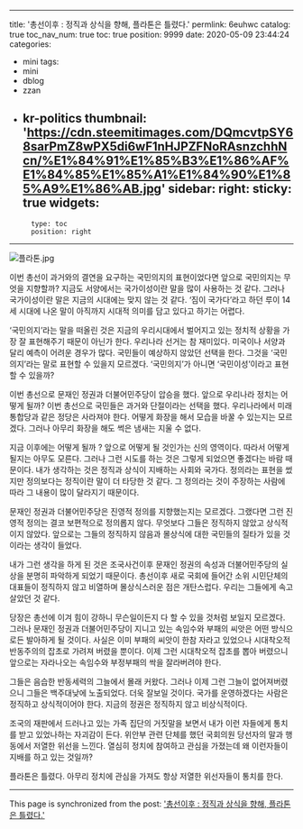 
---
title: '총선이후 : 정직과 상식을 향해, 플라톤은 틀렸다.'
permlink: 6euhwc
catalog: true
toc_nav_num: true
toc: true
position: 9999
date: 2020-05-09 23:44:24
categories:
- mini
tags:
- mini
- dblog
- zzan
- kr-politics
thumbnail: 'https://cdn.steemitimages.com/DQmcvtpSY68sarPmZ8wPX5di6wF1nHJPZFNoRAsnzchhNcn/%E1%84%91%E1%85%B3%E1%86%AF%E1%84%85%E1%85%A1%E1%84%90%E1%85%A9%E1%86%AB.jpg'
sidebar:
    right:
        sticky: true
widgets:
    -
        type: toc
        position: right
---


![플라톤.jpg](https://cdn.steemitimages.com/DQmcvtpSY68sarPmZ8wPX5di6wF1nHJPZFNoRAsnzchhNcn/%E1%84%91%E1%85%B3%E1%86%AF%E1%84%85%E1%85%A1%E1%84%90%E1%85%A9%E1%86%AB.jpg)



이번 총선이 과거와의 결연을 요구하는 국민의지의 표현이었다면 앞으로 국민의지는 무엇을 지향할까? 지금도 서양에서는 국가이성이란 말을 많이 사용하는 것 같다. 그러나 국가이성이란 말은 지금의 시대에는 맞지 않는 것 같다. ‘짐이 국가다’라고 하던 루이 14세 시대에 나온 말이 아직까지 시대적 의미를 담고 있다고 하기는 어렵다.

‘국민의지’라는 말을 떠올린 것은 지금의 우리시대에서 벌어지고 있는 정치적 상황을 가장 잘 표현해주기 때문이 아닌가 한다. 우리나라 선거는 참 재미있다. 미국이나 서양과 달리 예측이 어려운 경우가 많다. 국민들이 예상하지 않았던 선택을 한다. 그것을 ‘국민의지’라는 말로 표현할 수 있을지 모르겠다. ‘국민의지’가 아니면 ‘국민이성’이라고 표현할 수 있을까?

이번 총선으로 문재인 정권과 더불어민주당이 압승을 했다. 앞으로 우리나라 정치는 어떻게 될까? 이번 총선으로 국민들은 과거와 단절이라는 선택을 했다. 우리나라에서 미래통합당과 같은 정당은 사라져야 한다. 어떻게 화장을 해서 모습을 바꿀 수 있는지는 모르겠다. 그러나 아무리 화장을 해도 썩은 냄새는 지울 수 없다.

지금 이후에는 어떻게 될까 ? 앞으로 어떻게 될 것인가는 신의 영역이다. 따라서 어떻게 될지는 아무도 모른다. 그러나 그런 시도를 하는 것은 그렇게 되었으면 좋겠다는 바람 때문이다. 내가 생각하는 것은 정직과 상식이 지배하는 사회와 국가다. 정의라는 표현을 썼지만 정의보다는 정직이란 말이 더 타당한 것 같다. 그 정의라는 것이 주장하는 사람에 따라 그 내용이 많이 달라지기 때문이다.

문재인 정권과 더불어민주당은 진영적 정의를 지향했는지는 모르겠다. 그랬다면 그런 진영적 정의는 결코 보편적으로 정의롭지 않다. 무엇보다 그들은 정직하지 않았고 상식적이지 않았다. 앞으로는 그들의 정직하지 않음과 몰상식에 대한 국민들의 질타가 있을 것이라는 생각이 들었다.

내가 그런 생각을 하게 된 것은 조국사건이후 문재인 정권의 속성과 더불어민주당의 실상을 분명히 파악하게 되었기 때문이다. 총선이후 새로 국회에 들어간 소위 시민단체의 대표들이 정직하지 않고 비열하며 몰상식스러운 점은 개탄스럽다. 우리는 그들에게 속고 살았던 것 같다.

당장은 총선에 이겨 힘이 강하니 무슨일이든지 다 할 수 있을 것처럼 보일지 모르겠다. 그러나 문재인 정권과 더불어민주당이 지니고 있는 속임수와 부패의 씨앗은 어떤 방식으로든 발아하게 될 것이다. 사실은 이미 부패의 씨앗이 한참 자라고 있었으나 시대착오적 반동주의의 잡초로 가려져 버렸을 뿐이다. 이제 그런 시대착오적 잡초를 뽑아 버렸으니 앞으로는 자라나오는 속임수와 부정부패의 싹을 잘라버려야 한다.

그들은 음습한 반동세력의 그늘에서 몰래 커왔다. 그러나 이제 그런 그늘이 없어져버렸으니 그들은 백주대낮에 노출되었다. 더욱 잘보일 것이다. 국가를 운영하겠다는 사람은 정직하고 상식적이어야 한다. 지금의 정권은 정직하지 않고 비상식적이다.

조국의 재판에서 드러나고 있는 가족 집단의 거짓말을 보면서 내가 이런 자들에게 통치를 받고 있었나하는 자괴감이 든다. 위안부 관련 단체를 했던 국회의원 당선자의 말과 행동에서 저열한 위선을 느낀다. 열심히 정치에 참여하고 관심을 가졌는데 왜 이런자들이 지배를 하고 있는 것일까?

플라톤은 틀렸다. 아무리 정치에 관심을 가져도 항상 저열한 위선자들이 통치를 한다.

- - -

This page is synchronized from the post: ['총선이후 : 정직과 상식을 향해, 플라톤은 틀렸다.'](https://steemit.com/@oldstone/6euhwc)
